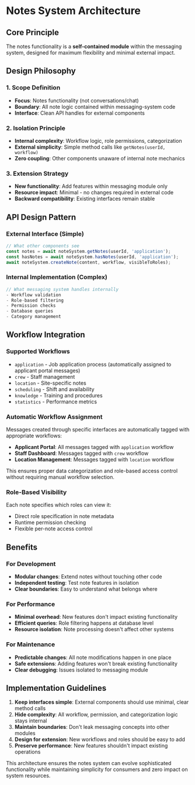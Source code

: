 # Notes System Architecture

## Core Principle
The notes functionality is a **self-contained module** within the messaging system, designed for maximum flexibility and minimal external impact.

## Design Philosophy

### 1. Scope Definition
- **Focus**: Notes functionality (not conversations/chat)
- **Boundary**: All note logic contained within messaging-system code
- **Interface**: Clean API handles for external components

### 2. Isolation Principle
- **Internal complexity**: Workflow logic, role permissions, categorization
- **External simplicity**: Simple method calls like `getNotes(userId, workflow)`
- **Zero coupling**: Other components unaware of internal note mechanics

### 3. Extension Strategy
- **New functionality**: Add features within messaging module only
- **Resource impact**: Minimal - no changes required in external code
- **Backward compatibility**: Existing interfaces remain stable

## API Design Pattern

### External Interface (Simple)
```javascript
// What other components see
const notes = await noteSystem.getNotes(userId, 'application');
const hasNotes = await noteSystem.hasNotes(userId, 'application');
await noteSystem.createNote(content, workflow, visibleToRoles);
```

### Internal Implementation (Complex)
```javascript
// What messaging system handles internally
- Workflow validation
- Role-based filtering  
- Permission checks
- Database queries
- Category management
```

## Workflow Integration

### Supported Workflows
- `application` - Job application process (automatically assigned to applicant portal messages)
- `crew` - Staff management  
- `location` - Site-specific notes
- `scheduling` - Shift and availability
- `knowledge` - Training and procedures
- `statistics` - Performance metrics

### Automatic Workflow Assignment
Messages created through specific interfaces are automatically tagged with appropriate workflows:
- **Applicant Portal**: All messages tagged with `application` workflow
- **Staff Dashboard**: Messages tagged with `crew` workflow
- **Location Management**: Messages tagged with `location` workflow

This ensures proper data categorization and role-based access control without requiring manual workflow selection.

### Role-Based Visibility
Each note specifies which roles can view it:
- Direct role specification in note metadata
- Runtime permission checking
- Flexible per-note access control

## Benefits

### For Development
- **Modular changes**: Extend notes without touching other code
- **Independent testing**: Test note features in isolation
- **Clear boundaries**: Easy to understand what belongs where

### For Performance
- **Minimal overhead**: New features don't impact existing functionality
- **Efficient queries**: Role filtering happens at database level
- **Resource isolation**: Note processing doesn't affect other systems

### For Maintenance
- **Predictable changes**: All note modifications happen in one place
- **Safe extensions**: Adding features won't break existing functionality
- **Clear debugging**: Issues isolated to messaging module

## Implementation Guidelines

1. **Keep interfaces simple**: External components should use minimal, clear method calls
2. **Hide complexity**: All workflow, permission, and categorization logic stays internal
3. **Maintain boundaries**: Don't leak messaging concepts into other modules
4. **Design for extension**: New workflows and roles should be easy to add
5. **Preserve performance**: New features shouldn't impact existing operations

This architecture ensures the notes system can evolve sophisticated functionality while maintaining simplicity for consumers and zero impact on system resources.
